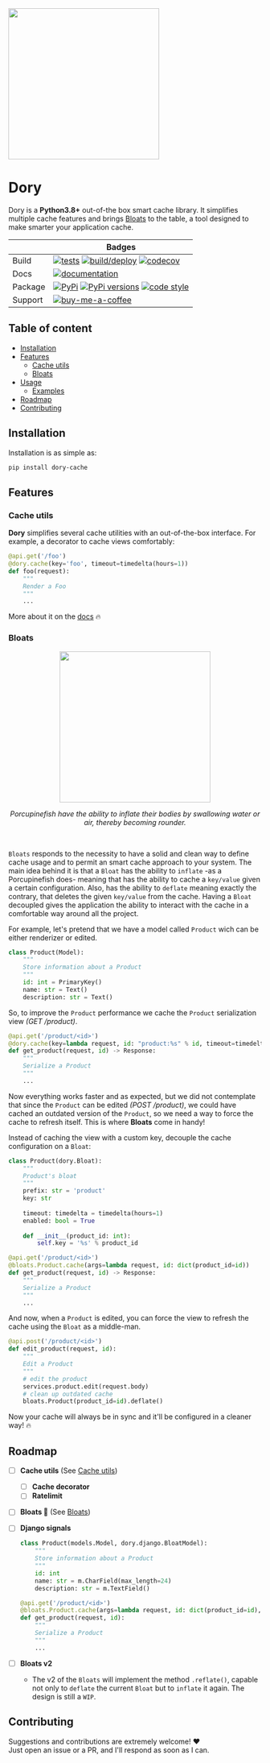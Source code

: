 <img src="https://user-images.githubusercontent.com/55748056/172958283-fa9b17c3-16a5-49e7-9a12-3d33dc5b6f6d.png" width="300">
    
Dory
====

Dory is a **Python3.8+** out-of-the box smart cache library. It simplifies multiple cache features and brings [Bloats](#Bloats) to the table, a tool designed to make smarter your application cache.

&nbsp; | Badges
--- | ---
Build | [![tests](https://github.com/sorenrife/dory/actions/workflows/test.yaml/badge.svg?branch=master&event=push)](https://github.com/sorenrife/dory/actions/workflows/test.yaml) [![build/deploy](https://github.com/sorenrife/dory/actions/workflows/deploy.yaml/badge.svg)](https://github.com/sorenrife/dory/actions/workflows/deploy.yaml) [![codecov](https://codecov.io/gh/sorenrife/dory/branch/master/graph/badge.svg?token=72DJGGO049)](https://codecov.io/gh/sorenrife/dory)
Docs | [![documentation](https://img.shields.io/badge/dory-docs-FF274D)](https://sorenrife.gitbook.io/dory/)
Package | [![PyPi](https://img.shields.io/pypi/v/dory-cache.svg?color=blue)](https://pypi.python.org/pypi/dory-cache/) [![PyPi versions](https://img.shields.io/pypi/pyversions/dory-cache.svg?color=blue)](https://pypi.python.org/pypi/dory-cache/) [![code style](https://img.shields.io/badge/code%20style-black-000000.svg)](https://github.com/psf/black)
Support | [![buy-me-a-coffee](https://img.shields.io/badge/-buy_me_a%C2%A0coffee-gray?logo=buy-me-a-coffee)](https://www.buymeacoffee.com/sorenrife)

## Table of content

- [Installation](#Installation)
- [Features](#Features)
    - [Cache utils](#Cache-utils)
    - [Bloats](#Bloats)
- [Usage](#Usage)
    - [Examples](#Examples)
- [Roadmap](#Roadmap)
- [Contributing](#Contributing)

## Installation

Installation is as simple as:

```bash
pip install dory-cache
```

## Features

### Cache utils

**Dory** simplifies several cache utilities with an out-of-the-box interface. For example, a decorator to cache views comfortably:

```python
@api.get('/foo')
@dory.cache(key='foo', timeout=timedelta(hours=1))
def foo(request):
    """
    Render a Foo
    """
    ...

```

More about it on the [docs](https://sorenrife.gitbook.io/dory/) 🔥

### Bloats
<p align="center">
    <img src="https://user-images.githubusercontent.com/55748056/173080628-aafb7b87-67c4-4181-9619-01ee7a4126bc.png" width="300">
</p>
<p align="center"><i>Porcupinefish have the ability to inflate their bodies by swallowing water or air, thereby becoming rounder.</i></p>
<br>

`Bloats` responds to the necessity to have a solid and clean way to define cache usage and to permit an smart cache approach to your system.
The main idea behind it is that a `Bloat` has the ability to `inflate` -as a Porcupinefish does- meaning that has the ability to cache a `key/value` given a certain configuration.
Also, has the ability to `deflate` meaning exactly the contrary, that deletes the given `key/value` from the cache. Having a `Bloat` decoupled gives the application the ability to interact with the cache in a comfortable way around all the project.


For example, let's pretend that we have a model called `Product` wich can be either renderizer or edited.  

```python
class Product(Model):
    """
    Store information about a Product
    """
    id: int = PrimaryKey()
    name: str = Text()
    description: str = Text()
```

So, to improve the `Product` performance we cache the `Product` serialization view *(GET /product)*.

```python
@api.get('/product/<id>')
@dory.cache(key=lambda request, id: "product:%s" % id, timeout=timedelta(hours=1))
def get_product(request, id) -> Response:
    """
    Serialize a Product
    """
    ...
```

Now everything works faster and as expected, but we did not contemplate that since the `Product` can be edited *(POST /product)*, we could have cached an outdated version of the `Product`, so we need a way to force the cache to refresh itself. This is where **Bloats** come in handy!  

Instead of caching the view with a custom key, decouple the cache configuration on a `Bloat`:

```python
class Product(dory.Bloat):
    """
    Product's bloat
    """
    prefix: str = 'product'
    key: str
    
    timeout: timedelta = timedelta(hours=1)
    enabled: bool = True
    
    def __init__(product_id: int):
        self.key = '%s' % product_id
```

```python
@api.get('/product/<id>')
@bloats.Product.cache(args=lambda request, id: dict(product_id=id))
def get_product(request, id) -> Response:
    """
    Serialize a Product
    """
    ...
```

And now, when a `Product` is edited, you can force the view to refresh the cache using the `Bloat` as a middle-man.

```python
@api.post('/product/<id>')
def edit_product(request, id):
    """
    Edit a Product
    """
    # edit the product
    services.product.edit(request.body)
    # clean up outdated cache
    bloats.Product(product_id=id).deflate()
```

Now your cache will always be in sync and it'll be configured in a cleaner way! 🔥

## Roadmap

- [ ] **Cache utils** (See [Cache utils](#Cache-utils))
    - [ ] **Cache decorator**   
    - [ ] **Ratelimit**
- [ ] **Bloats 🐡** (See [Bloats](#Bloats))
- [ ] **Django signals**
    ```python
    class Product(models.Model, dory.django.BloatModel):
        """
        Store information about a Product
        """
        id: int
        name: str = m.CharField(max_length=24)
        description: str = m.TextField()
    ```
    
    ```python
    @api.get('/product/<id>')
    @bloats.Product.cache(args=lambda request, id: dict(product_id=id), deflate_on=models.Product.post_save)
    def get_product(request, id):
        """
        Serialize a Product
        """
        ...
    ```
- [ ] **Bloats v2**
    - The v2 of the `Bloats` will implement the method `.reflate()`, capable not only to `deflate` the current `Bloat` but to `inflate` it again. The design is still a `WIP`.

## Contributing

Suggestions and contributions are extremely welcome! ❤️  
Just open an issue or a PR, and I'll respond as soon as I can.
